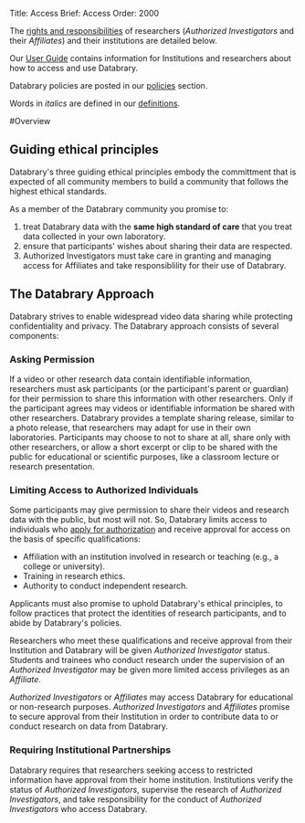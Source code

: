 Title: Access
Brief: Access
Order: 2000

The [rights and responsibilities](|filename|user-guide/responsibilities.md) of researchers (*Authorized Investigators* and their *Affiliates*) and their institutions are detailed below. 

Our [User Guide](|filename|user-guide/guidance.md) contains information for Institutions and researchers about how to access and use Databrary.

Databrary policies are posted in our [policies](|filename|user-guide/policies.md) section.

Words in *italics* are defined in our [definitions](|filename|policies/definitions.mdi).

#Overview

## Guiding ethical principles

Databrary's three guiding ethical principles embody the committment that is expected of all community members to build a community that follows the highest ethical standards.

As a member of the Databrary community you promise to:

1. treat Databrary data with the **same high standard of care** that you treat data collected in your own laboratory.
1. ensure that participants' wishes about sharing their data are respected. 
1. Authorized Investigators must take care in granting and managing access for Affiliates and take responsiblility for their use of Databrary.

## The Databrary Approach

Databrary strives to enable widespread video data sharing while protecting confidentiality and privacy. The Databrary approach consists of several components:

### Asking Permission

If a video or other research data contain identifiable information, researchers must ask participants (or the participant's parent or guardian) for their permission to share this information with other researchers. Only if the participant agrees may videos or identifiable information be shared with other researchers. Databrary provides a template sharing release, similar to a photo release, that researchers may adapt for use in their own laboratories. Participants may choose to not to share at all, share only with other researchers, or allow a short excerpt or clip to be shared with the public for educational or scientific purposes, like a classroom lecture or research presentation.

### Limiting Access to Authorized Individuals

Some participants may give permission to share their videos and research data with the public, but most will not. So, Databrary limits access to individuals who [apply for authorization](|filename|guide/investigators/getting-authorized.md) and receive approval for access on the basis of specific qualifications:

- Affiliation with an institution involved in research or teaching (e.g., a college or university).
- Training in research ethics.
- Authority to conduct independent research.

Applicants must also promise to uphold Databrary's ethical principles, to follow practices that protect the identities of research participants, and to abide by Databrary's policies.

Researchers who meet these qualifications and receive approval from their Institution and Databrary will be given *Authorized Investigator* status. Students and trainees who conduct research under the supervision of an *Authorized Investigator* may be given more limited access privileges as an *Affiliate*.

*Authorized Investigators* or *Affiliates* may access Databrary for educational or non-research purposes. *Authorized Investigators* and *Affiliates* promise to secure approval from their Institution in order to contribute data to or conduct research on data from Databrary. 

### Requiring Institutional Partnerships

Databrary requires that researchers seeking access to restricted information have approval from their home institution. Institutions verify the status of *Authorized Investigators*, supervise the research of *Authorized Investigators*, and take responsibility for the conduct of *Authorized Investigators* who access Databrary.
